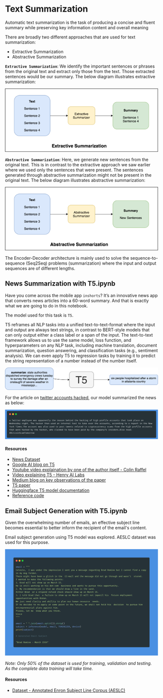 # Text Summarization

Automatic text summarization is the task of producing a concise and fluent summary while preserving key information content and overall meaning

There are broadly two different approaches that are used for text summarization:

- Extractive Summarization
- Abstractive Summarization

**`Extractive Summarization`**: We identify the important sentences or phrases from the original text and extract only those from the text. Those extracted sentences would be our summary. The below diagram illustrates extractive summarization:

![ext_sum](../../../assets/images/applications/generation/extractive_summ.png)

**`Abstractive Summarization`**: Here, we generate new sentences from the original text. This is in contrast to the extractive approach we saw earlier where we used only the sentences that were present. The sentences generated through abstractive summarization might not be present in the original text. The below diagram illustrates abstractive summarization:

![abs_sum](../../../assets/images/applications/generation/abstractive_summ.png)

The Encoder-Decoder architecture is mainly used to solve the sequence-to-sequence (Seq2Seq) problems (summarization) where the input and output sequences are of different lengths.

## News Summarization with T5.ipynb

Have you come across the mobile app `inshorts`? It’s an innovative news app that converts news articles into a 60-word summary.  And that is exactly what we are going to do in this notebook.

The model used for this task is `T5`.

T5 reframes all NLP tasks into a unified text-to-text-format where the input and output are always text strings, in contrast to BERT-style models that can only output either a class label or a span of the input. The text-to-text framework allows us to use the same model, loss function, and hyperparameters on any NLP task, including machine translation, document summarization, question answering, and classification tasks (e.g., sentiment analysis). We can even apply T5 to regression tasks by training it to predict the string representation of a number instead of the number itself.

![news_sum](../../../assets/images/applications/generation/t5_summ.png)

For the article on [twitter accounts hacked](https://www.indiatoday.in/technology/news/story/twitter-accounts-hacked-hackers-explain-how-they-got-access-to-accounts-of-bill-gates-others-1701138-2020-07-16), our model summarized the news as below:

![news_sum](../../../assets/images/applications/generation/summ_ex.png)


#### Resources

- [News Dataset](https://www.kaggle.com/sunnysai12345/news-summary)
- [Google AI blog on T5](https://ai.googleblog.com/2020/02/exploring-transfer-learning-with-t5.html)
- [Youtube video explaination by one of the author itself - Colin Raffel](https://www.youtube.com/watch?v=eKqWC577WlI)
- [Video explaining T5 - Henry AI Labs](https://www.youtube.com/watch?v=Axo0EtMUK90&t=208s)
- [Medium blog on key observations of the paper](https://towardsdatascience.com/t5-a-model-that-explores-the-limits-of-transfer-learning-fb29844890b7)
- [T5 paper](https://arxiv.org/pdf/1910.10683.pdf)
- [Huggingface T5 model documentation](https://huggingface.co/transformers/model_doc/t5.html)
- [Reference code](https://github.com/abhimishra91/transformers-tutorials/blob/master/transformers_summarization_wandb.ipynb)

## Email Subject Generation with T5.ipynb

Given the overwhelming number of emails, an effective subject line becomes essential to better inform the recipient of the email's content.

Email subject generation using T5 model was explored. AESLC dataset was used for this purpose.

![email_sub](../../../assets/images/applications/generation/email_sub.png)

*Note: Only 50% of the dataset is used for training, validation and testing. As the complete data training will take time.*

#### Resources

- [Dataset - Annotated Enron Subject Line Corpus (AESLC)](https://github.com/ryanzhumich/AESLC)